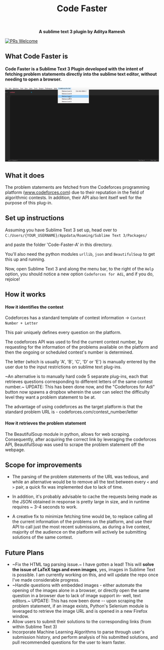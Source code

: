 <h1 align = "center">Code Faster</h1><br />

<p align="center"> 
<b> A sublime text 3 plugin by Aditya Ramesh </b>
</p>

[![PRs Welcome](https://img.shields.io/badge/PRs-welcome-brightgreen.svg)](http://makeapullrequest.com)

## What Code Faster is
#### Code Faster is a Sublime Text 3 Plugin developed with the intent of fetching problem statements directly into the sublime text editor, without needing to open a browser.

<p align="center"> <img src = "https://github.com/RameshAditya/code-faster/blob/master/sample.gif"> </p>

## What it does
The problem statements are fetched from the Codeforces programming platform (www.codeforces.com) due to their reputation in the field of algorithmic contests. In addition, their API also lent itself well for the purpose of this plug-in.

## Set up instructions
Assuming you have Sublime Text 3 set up, head over to `C:/Users/{YOUR_USERNAME}/Appdata/Roaming/Sublime Text 3/Packages/`

and paste the folder 'Code-Faster-A' in this directory.

You'll also need the python modules `urllib`, `json` and `BeautifulSoup` to get this up and running.

Now, open Sublime Text 3 and along the menu bar, to the right of the `Help` option, you should notice a new option `Codeforces for Adi`, and if you do, rejoice!

## How it works

####  How it identifies the contest
Codeforces has a standard template of contest information -> `Contest Number + Letter`

This pair uniquely defines every question on the platform. 

The codeforces API was used to find the current contest number, by requesting for the information of the problems available on the platform and then the ongoing or scheduled contest's number is determined.

The letter (which is usually 'A', 'B', 'C', 'D' or 'E'} is manually entered by the user due to the input restrictions on sublime text plug-ins.

~An alternative is to manually hard code 5 separate plug-ins, each that retrieves questions corresponding to different letters of the same contest number.~ UPDATE: This has been done now, and the "Codeforces for Adi" button now spawns a dropbox wherein the user can select the difficulty level they want a problem statement to be at.

The advantage of using codeforces as the target platform is that the standard problem URL is - codeforces.com/contest_number/letter

####  How it retrieves the problem statement
The BeautifulSoup module in python, allows for web scraping. Consequently, after acquiring the correct link by leveraging the codeforces API, BeautifulSoup was used to scrape the problem statement off the webpage.

## Scope for improvements
* The parsing of the problem statements of the URL was tedious, and while an alternative would be to remove all the text between every `<` and `>` pair, a quick fix was implemented due to lack of time. 

* In addition, it's probably advisable to cache the requests being made as the JSON obtained in response is pretty large in size, and in runtime requires ~ 3-4 seconds to work.

* A creative fix to minimize fetching time would be, to replace calling all the current information of the problems on the platform, and use their API to call just the most recent submissions, as during a live contest, majority of the audience on the platform will actively be submitting solutions of the same contest.

## Future Plans
* ~Fix the HTML tag parsing issue.~ I have gotten a lead! This will **solve the issue of LaTeX tags and even images**, yes, images in Sublime Text is possible. I am currently working on this, and will update the repo once I've made considerable progress.
* ~Handle questions with embedded images - either automate the opening of the images alone in a browser, or directly open the same question in a browser due to lack of image support in- well, text editors.~ UPDATE: This has now been done -- upon scraping the problem statement, if an image exists, Python's Selenium module is leveraged to retrieve the image URL and is opened in a new Firefox window.
* Allow users to submit their solutions to the corresponding links (from within Sublime Text 3)
* Incorporate Machine Learning Algorithms to parse through user's submission history, and perform analysis of his submitted solutions, and pull recommended questions for the user to learn faster.
